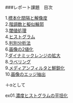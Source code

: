 ###レポート課題　目次

1.[標本化間隔と解像度](/Report/report01.md)  
2.[階調数と擬似輪郭](/Report/report02.md)  
3.[閾値処理](/Report/report03.md)  
4.[ヒストグラム](/Report/report04.md)  
5.[判別分析法](/Report/report05.md)  
6.[画像の2値化](/Report/report06.md)  
7.[ダイナミックレンジの拡大](/Report/report07.md)  
8.[ラベリング](/Report/report08.md)  
9.[メディアンフィルタと鮮鋭化](/Report/report09.md)  
10.[画像のエッジ抽出](/Report/report10.md)  
  
＋αとして  
  
ex01.[濃度ヒストグラムの平坦化](/Report/reportEX01.md)  
  